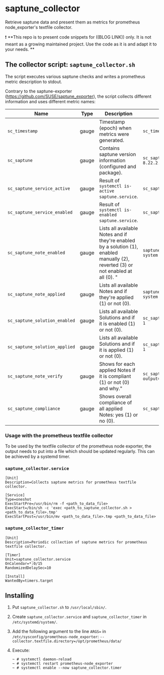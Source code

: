# saptune_collector

Retrieve saptune data and present them as metrics for prometheus node_exporter's textfile collector.

:exclamation: **This repo is to present code snippets for ((BLOG LINK)) only. It is not meant as a growing maintained project. Use the code as it is and adapt it to your needs. **


## The collector script: `saptune_collector.sh`

The script executes various saptune checks and writes a prometheus metric description to stdout.

Contrary to the saptune-exporter (https://github.com/SUSE/saptune_exporter), the script collects
different information and uses different metric names:

| Name                            | Type  | Description | Example | 
| ---                             | ---   | --- | --- | 
| `sc_timestamp`                  | gauge | Timestamp (epoch) when metrics were generated. | `sc_timestamp 1646841231` |
| `sc_saptune`                    | gauge | Contains saptune version information (configured and package). | `sc_saptune{version="3",package="saptune-3.0.2-8.22.2.x86_64"} 1` |
| `sc_saptune_service_active`     | gauge | Result of `systemctl is-active saptune.service`. | `sc_saptune_service_active failed` | 
| `sc_saptune_service_enabled`    | gauge | Result of `systemctl is-enabled saptune.service`. | `sc_saptune_service_enabled disabled` | 
| `sc_saptune_note_enabled`       | gauge | Lists all available Notes and if they're enabled by a solution (1), enabled manually (2), reverted (3) or not enabled at all (0). " | `saptune_note_enabled{note_desc="Linux: User and system resource limits",note_id="1771258"} 1` |
| `sc_saptune_note_applied`       | gauge | Lists all available Notes and if they're applied  (1) or not (0). | `saptune_note_applied{note_desc="Linux: User and system resource limits",note_id="1771258"} 1` |
| `sc_saptune_solution_enabled`   | gauge | Lists all available Solutions and if it is enabled (1) or not (0). | `sc_saptune_solution_enabled{solution_name="HANA"} 1` |
| `sc_saptune_solution_applied`   | gauge | Lists all available Solutions and if it is applied (1) or not (0).  | `sc_saptune_solution_applied{solution_name="HANA"} 1` |
| `sc_saptune_note_verify`        | gauge | Shows for each applied Notes if it is compliant (1) or not (0) and why." | `sc_saptune_note_verify{note_id="941735", output="..." 1` | 
| `sc_saptune_compliance`         | gauge | Shows overall compliance of all applied Notes: yes (1) or no (0). | `sc_saptune_compliance 1` | 

 
### Usage with the prometheus textfile collector

To be used by the textfile collector of the prometheus node exporter, the output needs to put into a file which should be updated regularly.
This can be achieved by a systemd timer. 

### `saptune_collector.service`

```
[Unit]
Description=Collects saptune metrics for prometheus textfile collector.
 
[Service]
Type=oneshot
ExecStartPre=/usr/bin/rm -f <path_to_data_file>  
ExecStart=/bin/sh -c 'exec <path_to_saptune_collector.sh > <path_to_data_file>.tmp'
ExecStartPost=/usr/bin/mv <path_to_data_file>.tmp <path_to_data_file>
```

### `saptune_collector_timer`

```
[Unit]
Description=Periodic collection of saptune metrics for prometheus textfile collector.

[Timer]
Unit=saptune_collector.service
OnCalendar=*:0/15
RandomizedDelaySec=10

[Install]
WantedBy=timers.target
```

## Installing
                                                              
1. Put `saptune_collector.sh` to `/usr/local/sbin/`.
                                                              
2. Create `saptune_collector.service` and `saptune_collector_timer` in `/etc/systemd/system/`.

3. Add the following argument to the line `ARGS=` in `/etc/sysconfig/prometheus-node_exporter`: `--collector.textfile.directory=/opt/prometheus/data/`

4. Execute: 
 
   ``` 
   ~ # systemctl daemon-reload 
   ~ # systemctl restart prometheus-node_exporter 
   ~ # systemctl enable --now saptune_collector.timer 
   ``` 

